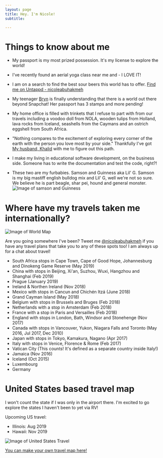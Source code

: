 ```yaml
---
layout: page
title: Hey. I'm Nicole!
subtitle: 

---
```

# Things to know about me 

- My passport is my most prized possession. It's my license to explore the world!

- I've recently found an aerial yoga class near me and - I LOVE IT! 

- I am on a search to find the best sour beers this world has to offer. [Find me on Untappd - nicoleabuhakmeh](http://untpd.it/u/Nicoleabuhakmeh)

- My teenager [Bryn](https://www.instagram.com/bbbrrryyynnnnnn) is finally understanding that there is a world out there beyond Snapchat! Her passport has 3 stamps and more pending! 

- My home office is filled with trinkets that I refuse to part with from our travels including a voodoo doll from NOLA, wooden tulips from Holland, lava rocks from Iceland, seashells from the Caymans and an ostrich eggshell from South Africa. 

- "Nothing compares to the excitement of exploring every corner of the earth with the person you love most by your side." Thankfully I've got [My husband, Khalid](https://twitter.com/buhakmeh) with me to figure out this path. 

- I make my living in educational software development, on the business side. Someone has to write the documentation and test the code, right?!

- These two are my furbabies.  Samson and Guinness aka Lil' G. Samson is my big mastiff english bulldog mix and Lil' G, well we're not so sure. We believe he is part beagle, shar pei, hound and general monster.  
![Image of samson and Guinness](https://nicoleabuhakmeh.github.io/img/SamsonGuinness.png)




# Where have my travels taken me internationally? 

![Image of World Map](https://nicoleabuhakmeh.github.io/img/WorldcountryMap.png)

Are you going somewhere I've been? Tweet me [@nicoleabuhakmeh](https://twitter.com/nicoleabuhakmeh) if you have any travel plans that take you to any of these spots too! I am always up for a chat about travel! 

- South Africa stops in Cape Town, Cape of Good Hope, Johannesburg and Dinokeng Game Reserve (May 2019)
- China with stops in Beijing, Xi'an, Suzhou, Wuxi, Hangzhou and Shanghai (Feb 2019)
- Prague (January 2019)
- Ireland & Northen Ireland (Nov 2018)
- Mexico with stops in Cancun and Chichén Itzá (June 2018)
- Grand Cayman Island (May 2018) 
- Belgium with stops in Brussels and Bruges (Feb 2018)
- Netherlands with a stop in Amsterdam (Feb 2018)
- France with a stop in Paris and Versailles (Feb 2018)
- England with stops in London, Bath, Windsor and Stonehenge (Nov 2017)
- Canada with stops in Vancouver, Yukon, Niagara Falls and Toronto (May 2016, Jul 2017, Dec 2010)
- Japan with stops in Tokyo, Kamakura, Nagano (Apr 2017)
- Italy with stops in Venice, Florence & Rome (Feb 2017)
- Vatican City (This counts! It's defined as a separate country inside Italy!)
- Jamaica (Nov 2016)
- Iceland (Oct 2015)
- Luxembourg
- Germany


# United States based travel map
I won't count the state if I was only in the airport there.  I'm excited to go explore the states I haven't been to yet via RV! 

Upcoming US travel: 

- Illinois: Aug 2019
- Hawaii: Nov 2019

![Image of United States Travel](https://nicoleabuhakmeh.github.io/img/USAMapChart.jpg)

 [You can make your own travel map here!](https://www.amcharts.com)






